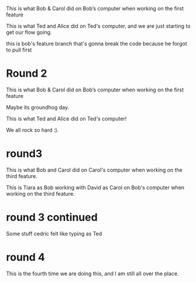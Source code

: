 This is what Bob & Carol did on Bob’s computer when working on the first feature





This is what Ted and Alice did on Ted's computer, and we are just starting to get our flow going. 

this is bob's feature branch that's gonna break the code because he forgot to pull first

# Round 2

This is what Bob & Carol did on Bob’s computer when working on the first feature

Maybe its groundhog day.

This is what Ted and Alice did on Ted's computer! 

We all rock so hard :).

# round3  

This is what Bob and Carol did on Carol's computer when working on the third feature. 


This is Tiara as Bob working with David as Carol on Bob's computer when working on the third feature.


# round 3 continued

Some stuff cedric felt like typing as Ted

# round 4 

This is the fourth time we are doing this, and I am still all over the place.



